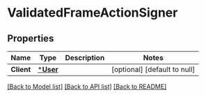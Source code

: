 # ValidatedFrameActionSigner

## Properties
Name | Type | Description | Notes
------------ | ------------- | ------------- | -------------
**Client** | [***User**](User.md) |  | [optional] [default to null]

[[Back to Model list]](../README.md#documentation-for-models) [[Back to API list]](../README.md#documentation-for-api-endpoints) [[Back to README]](../README.md)

